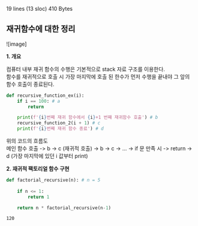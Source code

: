 19 lines (13 sloc)  410 Bytes
   
## 재귀함수에 대한 정리
![image]

**1. 개요**

컴퓨터 내부 재귀 함수의 수행은 기본적으로 stack 자료 구조를 이용한다.  
함수를 재귀적으로 호출 시 가장 마지막에 호출 된 한수가 먼저 수행을 끝내야 그 앞의 함수 호출이 종료된다.  
```python
def recursive_function_ex(i):
    if i == 100: # a
        return

    print(f'{i}번째 재귀 함수에서 {i}+1 번쨰 재귀함수 호출') # b
    recursive_function_2(i + 1) # c
    print(f'{i}번째 재귀 함수 종료') # d
```
위의 코드의 흐름도  
메인 함수 호출 -> b -> c (재귀적 호출) -> b -> c -> ... -> if 문 만족 시 -> return -> d (가장 마지막에 있던 i 값부터 print)  
  

**2. 재귀적 팩토리얼 함수 구현**

```python
def factorial_recursive(n): # n = 5
    
    if n <= 1:
        return 1

    return n * factorial_recursive(n-1)
```

```
120
```
